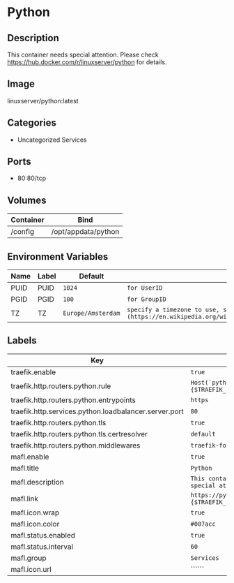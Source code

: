 # Python

## Description
This container needs special attention. Please check https://hub.docker.com/r/linuxserver/python for details.

## Image
linuxserver/python:latest

## Categories
- Uncategorized Services

## Ports
- 80:80/tcp

## Volumes
| Container | Bind |
|-----------|------|
| /config | /opt/appdata/python |

## Environment Variables
| Name | Label | Default | Description |
|------|-------|---------|-------------|
| PUID | PUID | ```1024``` | ```for UserID``` |
| PGID | PGID | ```100``` | ```for GroupID``` |
| TZ | TZ | ```Europe/Amsterdam``` | ```specify a timezone to use, see this [list](https://en.wikipedia.org/wiki/List_of_tz_database_time_zones#List).``` |

## Labels
| Key | Value |
|-----|-------|
| traefik.enable | ```true``` |
| traefik.http.routers.python.rule | ```Host(`python.{$TRAEFIK_INGRESS_DOMAIN}`)``` |
| traefik.http.routers.python.entrypoints | ```https``` |
| traefik.http.services.python.loadbalancer.server.port | ```80``` |
| traefik.http.routers.python.tls | ```true``` |
| traefik.http.routers.python.tls.certresolver | ```default``` |
| traefik.http.routers.python.middlewares | ```traefik-forward-auth``` |
| mafl.enable | ```true``` |
| mafl.title | ```Python``` |
| mafl.description | ```This container needs special attention.``` |
| mafl.link | ```https://python.{$TRAEFIK_INGRESS_DOMAIN}``` |
| mafl.icon.wrap | ```true``` |
| mafl.icon.color | ```#007acc``` |
| mafl.status.enabled | ```true``` |
| mafl.status.interval | ```60``` |
| mafl.group | ```Services``` |
| mafl.icon.url | `````` |

